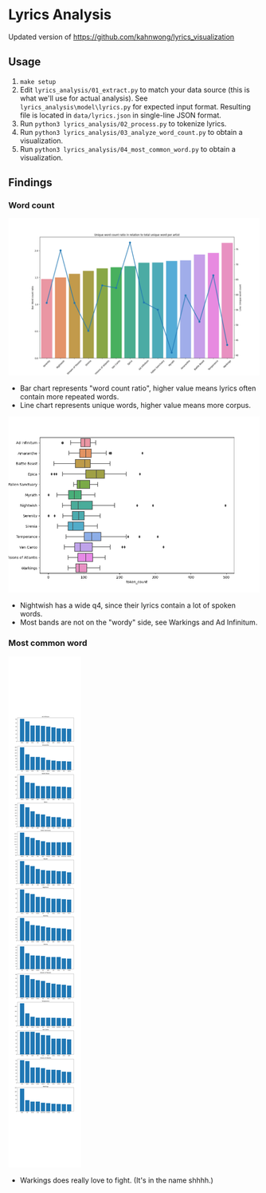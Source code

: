# Lyrics Analysis

Updated version of <https://github.com/kahnwong/lyrics_visualization>

## Usage

1. `make setup`
2. Edit `lyrics_analysis/01_extract.py` to match your data source (this is what we'll use for actual analysis). See `lyrics_analysis\model\lyrics.py` for expected input format. Resulting file is located in `data/lyrics.json` in single-line JSON format.
3. Run `python3 lyrics_analysis/02_process.py` to tokenize lyrics.
4. Run `python3 lyrics_analysis/03_analyze_word_count.py` to obtain a visualization.
05. Run `python3 lyrics_analysis/04_most_common_word.py` to obtain a visualization.

## Findings

### Word count

![word count](images/word_count.png)

- Bar chart represents "word count ratio", higher value means lyrics often contain more repeated words.
- Line chart represents unique words, higher value means more corpus.

![word count box plot](images/word_count_box_plot.png)

- Nightwish has a wide q4, since their lyrics contain a lot of spoken words.
- Most bands are not on the "wordy" side, see Warkings and Ad Infinitum.

### Most common word

![most common word](images/most_common_word.png)

- Warkings does really love to fight. (It's in the name shhhh.)
